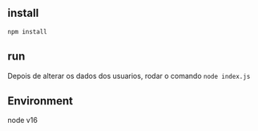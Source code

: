 ## install
```npm install```

## run
Depois de alterar os dados dos usuarios, rodar o comando ```node index.js```

## Environment
node v16